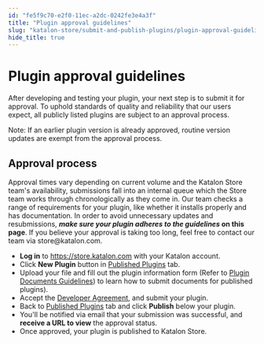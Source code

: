 ```yaml
---
id: "fe5f9c70-e2f0-11ec-a2dc-0242fe3e4a3f"
title: "Plugin approval guidelines"
slug: "katalon-store/submit-and-publish-plugins/plugin-approval-guidelines"
hide_title: true
---
```

    

# <a id="id" class="anchor_top_offset"/><a id="ariaid-title1" class="anchor_top_offset"/>Plugin approval guidelines

    
      
<p xmlns="http://www.w3.org/1999/xhtml" className="p">After developing and testing your plugin, your next step is to   submit it for approval. To uphold standards of quality and   reliability that our users expect, all publicly listed plugins are   subject to an approval process.</p> 
      
<p xmlns="http://www.w3.org/1999/xhtml" className="p">Note: If an earlier plugin version is already approved, routine   version updates are exempt from the approval process.</p> 
    
  
    

## <a id="id_1" class="anchor_top_offset"/>Approval process

    
      
<p xmlns="http://www.w3.org/1999/xhtml" className="p">Approval times vary depending on current volume and the Katalon   Store team's availability, submissions fall into an internal queue   which the Store team works through chronologically as they come in.   Our team checks a range of requirements for your plugin, like   whether it installs properly and has documentation. In order to   avoid unnecessary updates and resubmissions, <strong className="ph b">     <em className="ph i">make sure       your plugin adheres to the guidelines</em> on this page</strong>.   If you believe your approval is taking too long, feel free to   contact our team via store@katalon.com.</p> 
      
<ul xmlns="http://www.w3.org/1999/xhtml" className="ul">   <li className="li">     <strong className="ph b">Log in</strong> to <a className="xref j-external-link" href="https://store.katalon.com" target="_blank">https://store.katalon.com</a> with     your Katalon account.</li>   <li className="li">Click <strong className="ph b">New Plugin</strong> button in <a className="xref j-external-link" href="https://store.katalon.com/manage/publisher" target="_blank">Published       Plugins</a> tab.</li>   <li className="li">Upload your file and fill out the plugin information form     (Refer to <a className="xref" href="/docs/legacy/katalon-store/submit-and-publish-plugins/plugin-document-guidelines#id_3">Plugin       Documents Guidelines</a>) to learn how to submit documents for     published plugins).</li>   <li className="li">Accept the <a className="xref j-external-link" href="https://www.katalon.com/terms/#developer-agreement" target="_blank">Developer       Agreement</a>, and submit your plugin.</li>   <li className="li">Back to <a className="xref j-external-link" href="https://store.katalon.com/manage/publisher" target="_blank">Published       Plugins</a> tab and click <strong className="ph b">Publish</strong> below your     plugin.</li>   <li className="li">You'll be notified via email that your submission was     successful, and <strong className="ph b">receive a URL to view</strong> the approval     status.</li>   <li className="li">Once approved, your plugin is published to Katalon Store.</li> </ul> 
    
  
